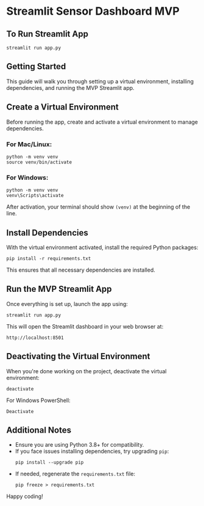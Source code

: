 # Streamlit Sensor Dashboard MVP

## To Run Streamlit App
```streamlit run app.py```

## Getting Started
This guide will walk you through setting up a virtual environment, installing dependencies, and running the MVP Streamlit app.

## Create a Virtual Environment
Before running the app, create and activate a virtual environment to manage dependencies.

### For Mac/Linux:
```
python -m venv venv
source venv/bin/activate
```

### For Windows:
```
python -m venv venv
venv\Scripts\activate
```

After activation, your terminal should show `(venv)` at the beginning of the line.

## Install Dependencies
With the virtual environment activated, install the required Python packages:
```
pip install -r requirements.txt
```

This ensures that all necessary dependencies are installed.

## Run the MVP Streamlit App
Once everything is set up, launch the app using:
```
streamlit run app.py
```

This will open the Streamlit dashboard in your web browser at:
```
http://localhost:8501
```

## Deactivating the Virtual Environment
When you're done working on the project, deactivate the virtual environment:
```
deactivate
```

For Windows PowerShell:
```
Deactivate
```

## Additional Notes
- Ensure you are using Python 3.8+ for compatibility.
- If you face issues installing dependencies, try upgrading `pip`:
  ```
  pip install --upgrade pip
  ```
- If needed, regenerate the `requirements.txt` file:
  ```
  pip freeze > requirements.txt
  ```

Happy coding!

